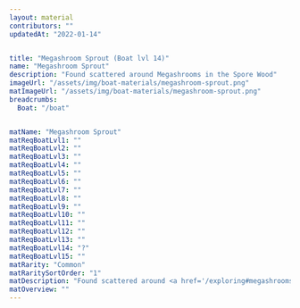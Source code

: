```yaml
---
layout: material
contributors: ""
updatedAt: "2022-01-14"


title: "Megashroom Sprout (Boat lvl 14)"
name: "Megashroom Sprout"
description: "Found scattered around Megashrooms in the Spore Wood"
imageUrl: "/assets/img/boat-materials/megashroom-sprout.png"
matImageUrl: "/assets/img/boat-materials/megashroom-sprout.png"
breadcrumbs:
  Boat: "/boat"


matName: "Megashroom Sprout"
matReqBoatLvl1: ""
matReqBoatLvl2: ""
matReqBoatLvl3: ""
matReqBoatLvl4: ""
matReqBoatLvl5: ""
matReqBoatLvl6: ""
matReqBoatLvl7: ""
matReqBoatLvl8: ""
matReqBoatLvl9: ""
matReqBoatLvl10: ""
matReqBoatLvl11: ""
matReqBoatLvl12: ""
matReqBoatLvl13: ""
matReqBoatLvl14: "?"
matReqBoatLvl15: ""
matRarity: "Common"
matRaritySortOrder: "1"
matDescription: "Found scattered around <a href='/exploring#megashrooms'>Megashrooms</a> in the <a href='/maps#spore-woods'>Spore Wood</a>"
matOverview: ""
---
```



